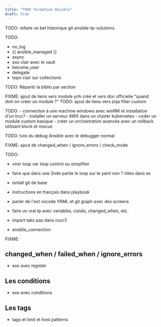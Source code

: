 ```yaml
---
title: "TODO formation Ansible" 
draft: true
---
```


TODO: refaire un bel histoirque git ansible-tp-solutions

TODO:
- no_log
- {{ ansible_managed }}
- async
- exo clair avec le vault
- become_user
- delegate
- topo clair sur collections

TODO: Répartir la biblio par section

FIXME: ajout de liens vers module ynh créé et vers doc officielle "quand doit-on créer un module ?"
TODO: ajout de liens vers jinja filter custom

TODO:
    - connection à une machine windows avec winRM et installation d'un truc?
    - installer un serveur AWX dans un cluster kubernetes
    - coder un module custom basique
    - créer un orchestration avancée avec un rollback utilisant block et rescue
    
TODO: tuto du debug Ansible avec le debugger normal 
<!-- et https://gist.github.com/Deepakkothandan/daeb1ba8dc5b73d85ded03cb2a614e85 -->

FIXME: ajout de changed_when / ignore_errors / check_mode 

TODO:
- virer loop var loop control ou simplifier

- faire que dans une 2nde partie le loop sur le yaml non ?
 rôles dans ex

- isntall git de base

- instructions en français dans playbook

- parler de l'ext vscode YAML et git graph avec des screens

- faire un vrai tp avec variables, conds, changed_when, etc.

- import taks pas dans cour3

- ansible_connection

FIXME:


## changed_when / failed_when / ignore_errors

- exo avec register

## Les conditions

- exo avec conditions
## Les tags
- tags et limit et host patterns
